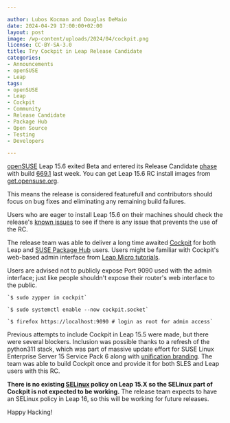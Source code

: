 ```yaml
---

author: Lubos Kocman and Douglas DeMaio
date: 2024-04-29 17:00:00+02:00
layout: post
image: /wp-content/uploads/2024/04/cockpit.png
license: CC-BY-SA-3.0
title: Try Cockpit in Leap Release Candidate
categories:
- Announcements
- openSUSE
- Leap
tags:
- openSUSE
- Leap
- Cockpit
- Community
- Release Candidate
- Package Hub
- Open Source
- Testing
- Developers

---
```


[openSUSE](https://opensuse.org/) Leap 15.6 exited Beta and entered its Release Candidate [phase](https://en.opensuse.org/openSUSE:Roadmap) with build [669.1](https://openqa.opensuse.org/tests/overview?distri=opensuse&version=15.6&build=669.1&groupid=50) last week. You can get Leap 15.6 RC install images from [get.opensuse.org](https://get.opensuse.org/leap/15.6/).

This means the release is considered featurefull and contributors should focus on bug fixes and eliminating any remaining build failures. 

Users who are eager to install Leap 15.6 on their machines should check the release's [known issues](https://en.opensuse.org/openSUSE:Known_bugs_15.6) to see if there is any issue that prevents the use of the RC. 

The release team was able to deliver a long time awaited [Cockpit](https://cockpit-project.org/) for both Leap and [SUSE Package Hub](https://packagehub.suse.com/) users. Users might be familiar with Cockpit's web-based admin interface from [Leap Micro tutorials](https://www.youtube.com/playlist?list=PL_AMhvchzBacAxIOv3_lRHBRrIUNo6Abp).

Users are advised not to publicly expose Port 9090 used with the admin interface; just like people shouldn't expose their router's web interface to the public.

	`$ sudo zypper in cockpit`

	`$ sudo systemctl enable --now cockpit.socket`

	`$ firefox https://localhost:9090 # login as root for admin access`

Previous attempts to include Cockpit in Leap 15.5 were made, but there were several blockers. Inclusion was possible thanks to a refresh of the python311 stack, which was part of massive update effort for SUSE Linux Enterprise Server 15 Service Pack 6 along with [unification branding](https://news.opensuse.org/2024/04/09/common-wallpaper-path/). The team was able to build Cockpit once and provide it for both SLES and Leap users with this RC.

**There is no existing [SELinux](https://github.com/SELinuxProject/selinux) policy on Leap 15.X so the SELinux part of Cockpit is not expected to be working.** The release team expects to have an SELinux policy in Leap 16, so this will be working for future releases.

Happy Hacking!

<meta name="openSUSE, Leap, Cockpit, testing, Open Source, Release Candidate, developers" content="HTML,CSS,XML,JavaScript">
